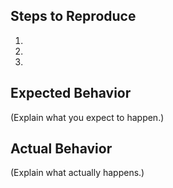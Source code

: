 ## Steps to Reproduce

1.
2.
3.

## Expected Behavior

(Explain what you expect to happen.)

## Actual Behavior

(Explain what actually happens.)

